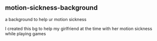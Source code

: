 ## motion-sickness-background
a background to help ur motion sickness

I created this bg to help my girlfriend at the time with her motion sickness while playing games

